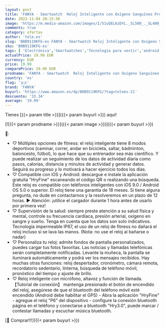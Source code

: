 ```yaml
---
layout: post
title: 'FANYA - Smartwatch  Reloj Inteligente con Oxígeno Sanguíneo Presión Arterial Frecuencia Cardíaca Monitor de Sueño  SpO2   Podómetro Pulsera Actividad Smartwatch Hombre Mujer Reloj Deportivo para Android iOS'
date: 2022-11-04 20:15:56
image: 'https://m.media-amazon.com/images/I/51uQEL6zDYL._SL500_._SL400_.jpg'
comments: true
category: ofertas
author: 'tole.es'
slug: 'B0B9119KFG-es FANYA - Smartwatch Reloj Inteligente con Oxígeno Sanguíneo...'
sku: 'B0B9119KFG-es'
tags: [ 'Electrónica','Smartwatches','Tecnología para vestir','android','fanya','🇪🇸', ]
actualPrice: 19.99 EUR
currency: EUR
price: 19.99
comparePrice: 29.99 EUR
prodname: 'FANYA - Smartwatch  Reloj Inteligente con Oxígeno Sanguíneo Presión Arterial Frecuencia Cardíaca Monitor de Sueño  SpO2   Podómetro Pulsera Actividad Smartwatch Hombre Mujer Reloj Deportivo para Android iOS'
country: 'es'
flag: '🇪🇸'
brand: 'FANYA'
buyurl: 'https://www.amazon.es/dp/B0B9119KFG/?tag=tolees-21'
descuento: '33.34'
average: '19.99'
---
```


Tienes [{{< param title >}}]({{< param buyurl >}}) aqui!

[![{{< param prodname >}}]({{< param image >}})]({{< param buyurl >}})

🔎:

- ♡ Múltiples opciones de fitness: el reloj inteligente tiene 8 modos deportivos (caminar, correr, andar en bicicleta, saltar, bádminton, baloncesto, fútbol), lo que hace que su entrenador sea más científico. Y puede realizar un seguimiento de los datos de actividad diaria como pasos, calorías, distancia y minutos de actividad y generar datos. Seguirá su progreso y lo motivará a hacer ejercicio todos los días.
- ♡ Compatible con iOS y Android: descargue e instale la aplicación gratuita "HryFine" escaneando el código QR o realizando una búsqueda. Este reloj es compatible con teléfonos inteligentes con iOS 9.0 / Android OS 5.0 o superior. El reloj tiene una garantía de 18 meses. Si tiene alguna pregunta, no dude en contactarnos y la resolveremos en un plazo de 12 horas. ▶ Atención: ¡utilice el cargador durante 1 hora antes de usarlo por primera vez!
- ♡ Supervisión de la salud: siempre preste atención a su salud física y mental, controle su frecuencia cardíaca, presión arterial, oxígeno en sangre y sueño. Tenga en cuenta que los datos son solo indicativos. Tecnología impermeable IP67, el uso de un reloj de fitness no dañará el reloj incluso si se lava las manos. (Nota: no use el reloj al bañarse o nadar)
- ♡ Personaliza tu reloj: admite fondos de pantalla personalizados, puedes cargar tus fotos favoritas. Las noticias y llamadas telefónicas serán completamente notificadas. Levante la muñeca, la pantalla se iluminará automáticamente y podrá ver los mensajes recibidos. Hay muchas otras funciones: reloj despertador, cronómetro, cámara remota, recordatorio sedentario, linterna, búsqueda de teléfono móvil, pronóstico del tiempo y ajuste de brillo.
- ♡ Reloj inteligente con micrófono, altavoz y función de llamada. 【Tutorial de conexión】 mantenga presionado el botón de encendido del reloj, asegúrese de que el bluetooth del teléfono móvil esté encendido (Android debe habilitar el GPS) - Abra la aplicación "HryFine" - agregue el reloj "P6" del dispositivo - configure la conexión bluetooth página en el teléfono y conectarse a bluetooth "Hry3.0", puede marcar / contestar llamadas y escuchar música bluetooth.

[🛒 Comprar!!!]({{< param buyurl >}})

